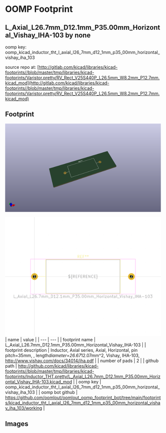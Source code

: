 # OOMP Footprint  
## L_Axial_L26.7mm_D12.1mm_P35.00mm_Horizontal_Vishay_IHA-103  by none  
  
oomp key: oomp_kicad_inductor_tht_l_axial_l26_7mm_d12_1mm_p35_00mm_horizontal_vishay_iha_103  
  
source repo at: [http://gitlab.com/kicad/libraries/kicad-footprints//blob/master/tmp/libraries/kicad-footprints/Varistor.pretty/RV_Rect_V25S440P_L26.5mm_W8.2mm_P12.7mm.kicad_mod](http://gitlab.com/kicad/libraries/kicad-footprints//blob/master/tmp/libraries/kicad-footprints/Varistor.pretty/RV_Rect_V25S440P_L26.5mm_W8.2mm_P12.7mm.kicad_mod)  
## Footprint  
  
[![working_kicad_pcb_3d.png](working_kicad_pcb_3d_600.png)](working_kicad_pcb_3d.png)  
  
[![working.png](working_600.png)](working.png)  
| name | value | 
| --- | --- | 
| footprint name | L_Axial_L26.7mm_D12.1mm_P35.00mm_Horizontal_Vishay_IHA-103 | 
| footprint description | Inductor, Axial series, Axial, Horizontal, pin pitch=35mm, , length*diameter=26.67*12.07mm^2, Vishay, IHA-103, http://www.vishay.com/docs/34014/iha.pdf | 
| number of pads | 2 | 
| github path | http://github.com/kicad/libraries/kicad-footprints//blob/master/tmp/libraries/kicad-footprints/Inductor_THT.pretty/L_Axial_L26.7mm_D12.1mm_P35.00mm_Horizontal_Vishay_IHA-103.kicad_mod | 
| oomp key | oomp_kicad_inductor_tht_l_axial_l26_7mm_d12_1mm_p35_00mm_horizontal_vishay_iha_103 | 
| oomp bot github | https://github.com/oomlout/oomlout_oomp_footprint_bot/tree/main/footprints/kicad_inductor_tht_l_axial_l26_7mm_d12_1mm_p35_00mm_horizontal_vishay_iha_103/working | 
## Images  
